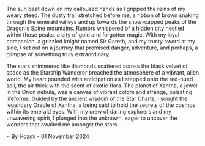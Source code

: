 
The sun beat down on my calloused hands as I gripped the reins of my weary steed. The dusty trail stretched before me, a ribbon of brown snaking through the emerald valleys and up towards the snow-capped peaks of the Dragon's Spine mountains. Rumors whispered of a hidden city nestled within those peaks, a city of gold and forgotten magic. With my loyal companion, a grizzled knight named Sir Gareth, and my trusty sword at my side, I set out on a journey that promised danger, adventure, and perhaps, a glimpse of something truly extraordinary. 

The stars shimmered like diamonds scattered across the black velvet of space as the Starship Wanderer breached the atmosphere of a vibrant, alien world. My heart pounded with anticipation as I stepped onto the red-hued soil, the air thick with the scent of exotic flora. The planet of Xantha, a jewel in the Orion nebula, was a canvas of vibrant colors and strange, pulsating lifeforms. Guided by the ancient wisdom of the Star Charts, I sought the legendary Oracle of Xantha, a being said to hold the secrets of the cosmos within its emerald eyes. With my crew of daring explorers and my unwavering spirit, I plunged into the unknown, eager to uncover the wonders that awaited me amongst the stars. 

~ By Hozmi - 01 November 2024
